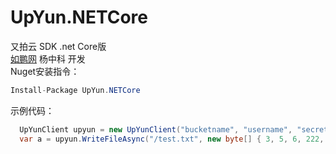 # UpYun.NETCore
又拍云 SDK .net Core版  
[如鹏网](http://www.rupeng.com) 杨中科 开发  
Nuget安装指令：   
```C#
Install-Package UpYun.NETCore
```
示例代码：  
```C#
  UpYunClient upyun = new UpYunClient("bucketname", "username", "secret");  
  var a = upyun.WriteFileAsync("/test.txt", new byte[] { 3, 5, 6, 222, 33, 99, 21 }, true).Result;
```